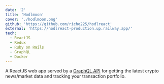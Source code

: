 ```yaml
---
date: '2'
title: 'Hodlmoon'
cover: './hodlmoon.png'
github: 'https://github.com/richo225/hodlreact'
external: 'https://hodlreact-production.up.railway.app/'
tech:
  - ReactJS
  - Redux
  - Ruby on Rails
  - GraphQL
  - Docker
---
```


A ReactJS web app served by a [GraphQL API](https://github.com/richo225/hodlmoon_API) for getting the latest crypto news/market data and tracking your transaction portfolio.
